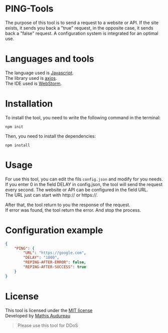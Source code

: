 # PING-Tools
The purpose of this tool is to send a request to a website or API. If the site exists, it sends you back a "true" request, in the opposite case, it sends back a "false" request. A configuration system is integrated for an optimal use.  

# Languages and tools
The language used is [Javascript](https://www.javascript.com/). <br>
The library used is [axios](https://www.npmjs.com/package/axios). <br>
The IDE used is [WebStorm](https://www.jetbrains.com/).

# Installation

To install the tool, you need to write the following command in the terminal:

```
npm init
```

Then, you need to install the dependencies:

```
npm install
```

# Usage
For use this tool, you can edit the fils `config.json` and modify for you needs. <br>
If you enter 0 in the field DELAY in config.json, the tool will send the request every second.
The website or API can be configured in the field URL. <br>
The URL just can start with http:// or https://.

After that, the tool return to you the response of the request. <br>
If error was found, the tool return the error.  And stop the process.

# Configuration example
```json
{
    "PING": {
        "URL": "https://google.com",
        "DELAY": "1000",
        "REPING-AFTER-ERROR": false,
        "REPING-AFTER-SUCCESS": true
    }
}
```

# License
This tool is licensed under the [MIT license]() <br>
Developed by [Mathis Audureau](https://github.com/mathisaudureau) <br>
> Please use this tool for DDoS
